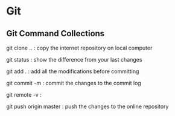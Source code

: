 # Git
Git Command Collections 
-----

git clone .. :     copy the internet repository on local computer

git status :       show the difference from your last changes

git add . :        add all the modifications before committing 

git commit -m :    commit the changes to the commit log 

git remote -v : 

git push origin master :    push the changes to the online repository





